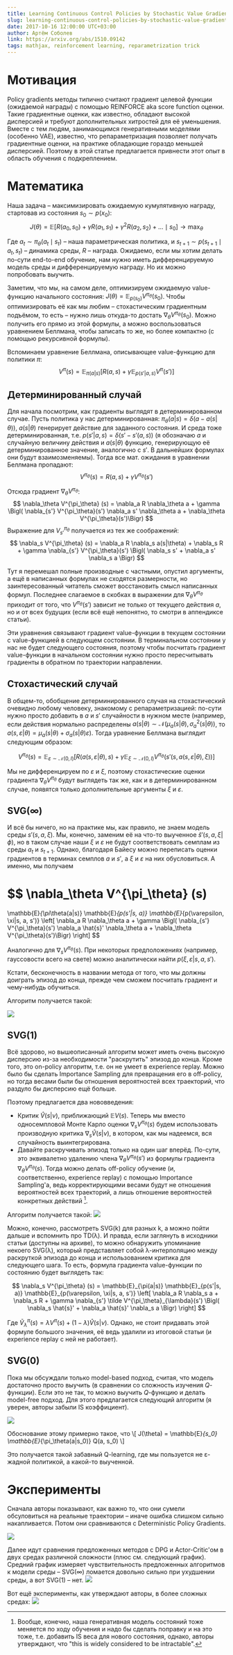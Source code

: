 ```yaml
---
title: Learning Continuous Control Policies by Stochastic Value Gradients
slug: learning-continuous-control-policies-by-stochastic-value-gradients.md
date: 2017-10-16 12:00:00 UTC+03:00
author: Артём Соболев
link: https://arxiv.org/abs/1510.09142
tags: mathjax, reinforcement learning, reparametrization trick
---
```


# Мотивация
Policy gradients методы типично считают градиент целевой функции (ожидаемой награды) с помощью REINFORCE aka score function оценки. Такие градиентные оценки, как известно, обладают высокой дисперсией и требуют дополнительных хитростей для её уменьшения. Вместе с тем людям, занимающимся генеративными моделями (особенно VAE), известно, что репараметризация позволяет получать градиентные оценки, на практике обладающие гораздо меньшей дисперсией. Поэтому в этой статье предлагается привнести этот опыт в область обучения с подкреплением.

# Математика
Наша задача – максимизировать ожидаемую кумулятивную награду, стартовав из состояния $s_0 \sim p(x_0)$:
$$
J(\theta) = \mathbb{E}\left[R(a_0, s_0) + \gamma R(a_1, s_1) + \gamma^2 R(a_2, s_2) + \dots \mid s_0\right] \to \max_{\theta}
$$

Где $a_t \sim \pi_\theta(a_t \mid s_t)$ – наша параметрическая политика, и $s_{t+1} \sim p(s_{t+1}\mid a_t, s_t)$ – динамика среды, $R$ – награда. Ожидаемо, если мы хотим делать по-сути end-to-end обучение, нам нужно иметь дифференцируемую модель среды и дифференцируемую награду. Но их можно попробовать выучить.

Заметим, что мы, на самом деле, оптимизируем ожидаемую value-функцию начального состояния: $J(\theta) = \mathbb{E}_{p(s_0)} V^{\pi_\theta}(s_0)$. Чтобы оптимизировать её как мы любим – стохастическим градиентным подъёмом, то есть – нужно лишь откуда-то достать $\nabla_\theta V^{\pi_\theta} (s_0)$. Можно получить его прямо из этой формулы, а можно воспользоваться уравнением Беллмана, чтобы записать то же, но более компактно (с помощью рекурсивной формулы).

Вспоминаем уравнение Беллмана, описывающее value-функцию для политики $\pi$:
$$
V^{\pi}(s) = \mathbb{E}_{\pi(a|s)} \left[ R(a, s) + \gamma \mathbb{E}_{p(s'|a, s)} V^{\pi}(s') \right]
$$

## Детерминированный случай
Для начала посмотрим, как градиенты выглядят в детерминированном случае. Пусть политика у нас детерминированная: $\pi_\theta(a|s) = \delta(a-a(s|\theta))$, $a(s|\theta)$ генерирует действие для заданного состояния. И среда тоже детерминированная, т.е. $p(s'|a, s) = \delta(s' - s'(a, s))$ (я обозначаю $a$ и случайную величину действия и $a(s|\theta)$ функцию, генерирующую её детерминированное значение, аналогично с $s'$. В дальнейших формулах они будут взаимозменяемы). Тогда все мат. ожидания в уравнении Беллмана пропадают:
$$
V^{\pi_\theta}(s) = R(a, s) + \gamma V^{\pi_\theta}(s')
$$

Отсюда градиент $\nabla_\theta V^{\pi_\theta}$:
$$
\nabla_\theta V^{\pi_\theta} (s)
= \nabla_a R \nabla_\theta a + \gamma \Bigl( \nabla_{s'} V^{\pi_\theta}(s') \nabla_a s' \nabla_\theta a + \nabla_\theta V^{\pi_\theta}(s')\Bigr)
$$
Выражение для $V^{\pi_\theta}_{s'}$ получается из тех же соображений:
$$
\nabla_s V^{\pi_\theta} (s)
= \nabla_a R \nabla_s a(s|\theta) + \nabla_s R + \gamma \nabla_{s'} V^{\pi_\theta}(s') \Bigl( \nabla_s s' + \nabla_a s' \nabla_s a \Bigr)
$$


Тут я перемешал полные производные с частными, опустил аргументы, а ещё в написанных формулах не сходятся размерности, но заинтересованный читатель сможет восстановить смысл написанных формул. Последнее слагаемое в скобках в выражении для $\nabla_\theta V^{\pi_\theta}$ приходит от того, что $V^{\pi_\theta}(s')$ зависит не только от текущего действия $a$, но и от всех будущих (если всё ещё непонятно, то смотри в аппендиксе статьи).

Эти уравнения связывают градиент value-функции в текущем состоянии с value-функцией в следующем состоянии. В терминальном состоянии у нас не будет следующего состояния, поэтому чтобы посчитать градиент value-функции в начальном состоянии нужно просто пересчитывать градиенты в обратном по траектории направлении.

## Стохастический случай
В общем-то, обобщение детерминированного случая на стохастический очевидно любому человеку, знакомому с репараметризацией: по-сути нужно просто добавить в $a$ и $s'$ случайности в нужном месте (например, если действия нормально распределены $a(s|\theta) \sim \mathcal{N}(\mu_a(s|\theta), \sigma^2_a(s|\theta))$, то $a(s, \varepsilon|\theta) = \mu_a(s|\theta) + \sigma_a(s|\theta) \varepsilon$). Тогда уравнение Беллмана выглядит следующим образом:

$$
V^{\pi_\theta}(s) = \mathbb{E}_{\varepsilon \sim \mathcal{N}(0, I)} \left[ R(a(s, \varepsilon|\theta), s) + \gamma \mathbb{E}_{\xi \sim \mathcal{N}(0, I)} V^{\pi_\theta}( s'(s, a(s, \varepsilon|\theta), \xi ) ) \right]
$$

Мы не дифференцируем по $\varepsilon$ и $\xi$, поэтому стохастические оценки градиента $\nabla_\theta V^{\pi_\theta}$ будут выглядеть так же, как и в детерминированном случае, появятся только дополнительные аргументы $\xi$ и $\varepsilon$.

## SVG(∞)
И всё бы ничего, но на практике мы, как правило, не знаем модель среды $s'(s, a, \xi)$. Мы, конечно, заменим её на что-то выученное $\hat s'(s, a, \xi|\phi)$, но в таком случае наши $\xi$ и $\varepsilon$ не будут соответствовать семплам из среды $a_t$ и $s_{t+1}$. Однако, благодаря Байесу можно переписать оценки градиентов в терминах семплов $a$ и $s'$, а $\xi$ и $\varepsilon$ на них обусловиться. А именно, мы получаем

$$
\nabla_\theta V^{\pi_\theta} (s)
=
\mathbb{E}_{\pi_\theta(a|s)}
\mathbb{E}_{p(s'|s, a)}
\mathbb{E}_{p(\varepsilon, \xi|s, a, s')}
\left[
\nabla_a R \nabla_\theta a + \gamma \Bigl( \nabla_{s'} V^{\pi_\theta}(s') \nabla_a \hat{s}' \nabla_\theta a + \nabla_\theta V^{\pi_\theta}(s')\Bigr)
\right]
$$

Аналогично для $\nabla_s V^{\pi_\theta}(s)$. При некоторых предположениях (например, гауссовости всего на свете) можно аналитически найти $p(\xi, \varepsilon|s, a, s')$.

Кстати, бесконечность в названии метода от того, что мы должны доиграть эпизод до конца, прежде чем сможем посчитать градиент и чему-нибудь обучиться.

Алгоритм получается такой:

<img src="/post-images/learning-continuous-control-policies-by-stochastic-value-gradients/svg-inf-alg.png" class="medium" />

## SVG(1)
Всё здорово, но вышеописанный алгоритм может иметь очень высокую дисперсию из-за необходимости "раскрутить" эпизод до конца. Кроме того, это on-policy алгоритм, т.е. он не умеет в experience replay. Можно было бы сделать Importance Sampling для превращения его в off-policy, но тогда весами были бы отношения вероятностей всех траекторий, что раздуло бы дисперсию ещё больше.

Поэтому предлагается два нововведения:

* Критик $\hat V(s|\nu)$, приближающий $\mathbb{E} V(s)$. Теперь мы вместо односемпловой Монте Карло оценки $\nabla_s V^{\pi_\theta} (s)$ будем использовать производную критика $\nabla_s \hat V(s|\nu)$, в котором, как мы надеемся, вся случайность выинтегрирована.
* Давайте раскручивать эпизод только на один шаг вперёд. По-сути, это эквивалетно удалению члена $\nabla_\theta V^{\pi_\theta}(s')$ из формулы градиента $\nabla_\theta V^{\pi_\theta} (s)$. Тогда можно делать off-policy обучение (и, соответственно, experience replay) с помощью Importance Sampling'а, ведь корректирующими весами будут не отношения вероятностей всех траекторий, а лишь отношение вероятностей конкретных действий [^states-importance].


Алгоритм получается такой:
<img src="/post-images/learning-continuous-control-policies-by-stochastic-value-gradients/svg-1-alg.png" class="medium" />

Можно, конечно, рассмотреть SVG(k) для разных k, а можно пойти дальше и вспомнить про TD(λ). И правда, если заглянуть в исходники статьи (доступны на архиве), то можно обнаружить упоминание некоего SVG(λ), который представляет собой λ-интерполяцию между раскруткой эпизода до конца и использованием критика для следующего шага. То есть, формула градиента value-функции по состоянию будет выглядеть так:

$$
\nabla_s V^{\pi_\theta} (s) =
\mathbb{E}_{\pi(a|s)}
\mathbb{E}_{p(s'|s, a)}
\mathbb{E}_{p(\varepsilon, \xi|s, a, s')}
\left[
\nabla_a R \nabla_s a + \nabla_s R + \gamma \nabla_{s'} \tilde V^{\pi_\theta}_{\lambda}(s') \Bigl( \nabla_s \hat{s}' + \nabla_a \hat{s}' \nabla_s a \Bigr)
\right]
$$

Где $\tilde V^{\pi}_{\lambda}(s) = \lambda V^{\pi}(s) + (1-\lambda) \hat V(s|\nu)$. Однако, не стоит придавать этой формуле большого значения, её ведь удалили из итоговой статьи (и experience replay с ней не работает).

## SVG(0)
Пока мы обсуждали только model-based подход, считая, что модель достаточно просто выучить (в сравнении со сложность изучения $Q$-функции). Если это не так, то можно выучить $Q$-функцию и делать model-free подход. Для этого предлагается следующий алгоритм (я уверен, авторы забыли IS коэффициент).

<img src="/post-images/learning-continuous-control-policies-by-stochastic-value-gradients/svg-0-alg.png" class="medium" />

Обоснование этому примерно такое, что
\\[
J(\theta) = \mathbb{E}_{s_0} \mathbb{E}_{\pi_\theta(a|s_0)} Q(a, s_0)
\\]

Это получается такой забавный Q-learning, где мы пользуется не ε-жадной политикой, а какой-то выученной.

# Эксперименты

Сначала авторы показывают, как важно то, что они сумели обсуловиться на реальные траектории – иначе ошибка слишком сильно накапливается. Потом они сравниваются с Deterministic Policy Gradients.

<img src="/post-images/learning-continuous-control-policies-by-stochastic-value-gradients/svg-exp1.png" />

Далее идут сравнения предложенных методов с DPG и Actor-Critic'ом в двух средах различной сложности (плюс см. следующий график). Средний график измеряет чувствительность предложенных алгоритмов к модели среды – SVG(∞) ломается довольно сильно при ухудшении среды, а вот SVG(1) – нет.
<img src="/post-images/learning-continuous-control-policies-by-stochastic-value-gradients/svg-exp2.png" />

Вот ещё эксперименты, как утверждают авторы, в более сложных средах:
<img src="/post-images/learning-continuous-control-policies-by-stochastic-value-gradients/svg-exp3.png" />

[^states-importance]: Вообще, конечно, наша генеративная модель состояний тоже меняется по ходу обучения и надо бы сделать поправку и на это тоже, т.е. добавить IS веса для нового состояния, однако, авторы утверждают, что "this is widely considered to be intractable".
